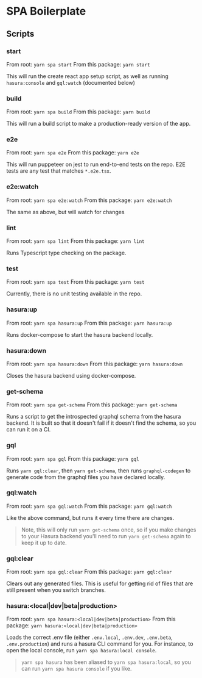 # SPA Boilerplate

## Scripts

### start

From root: `yarn spa start`
From this package: `yarn start`

This will run the create react app setup script, as well as running `hasura:console` and `gql:watch` (documented below)

### build

From root: `yarn spa build`
From this package: `yarn build`

This will run a build script to make a production-ready version of the app.

### e2e

From root: `yarn spa e2e`
From this package: `yarn e2e`

This will run puppeteer on jest to run end-to-end tests on the repo. E2E tests are any test that matches `*.e2e.tsx`.

### e2e:watch

From root: `yarn spa e2e:watch`
From this package: `yarn e2e:watch`

The same as above, but will watch for changes

### lint

From root: `yarn spa lint`
From this package: `yarn lint`

Runs Typescript type checking on the package.

### test

From root: `yarn spa test`
From this package: `yarn test`

Currently, there is no unit testing available in the repo.

### hasura:up

From root: `yarn spa hasura:up`
From this package: `yarn hasura:up`

Runs docker-compose to start the hasura backend locally.

### hasura:down

From root: `yarn spa hasura:down`
From this package: `yarn hasura:down`

Closes the hasura backend using docker-compose.

### get-schema

From root: `yarn spa get-schema`
From this package: `yarn get-schema`

Runs a script to get the introspected graphql schema from the hasura backend. It is built so that it doesn't fail if it doesn't find the schema, so you can run it on a CI.

### gql

From root: `yarn spa gql`
From this package: `yarn gql`

Runs `yarn gql:clear`, then `yarn get-schema`, then runs `graphql-codegen` to generate code from the graphql files you have declared locally.

### gql:watch

From root: `yarn spa gql:watch`
From this package: `yarn gql:watch`

Like the above command, but runs it every time there are changes.

> Note, this will only run `yarn get-schema` once, so if you make changes to your Hasura backend you'll need to run `yarn get-schema` again to keep it up to date.

### gql:clear

From root: `yarn spa gql:clear`
From this package: `yarn gql:clear`

Clears out any generated files. This is useful for getting rid of files that are still present when you switch branches.

### hasura:<local|dev|beta|production>

From root: `yarn spa hasura:<local|dev|beta|production>`
From this package: `yarn hasura:<local|dev|beta|production>`

Loads the correct .env file (either `.env.local`, `.env.dev`, `.env.beta`, `.env.production`) and runs a hasura CLI command for you. For instance, to open the local console, run `yarn spa hasura:local console`.

> `yarn spa hasura` has been aliased to `yarn spa hasura:local`, so you can run `yarn spa hasura console` if you like.

